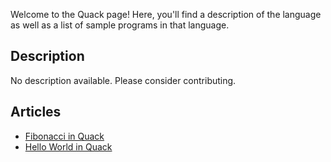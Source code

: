 Welcome to the Quack page! Here, you'll find a description of the language as well as a list of sample programs in that language.

## Description

No description available. Please consider contributing.

## Articles

- [Fibonacci in Quack](https://sampleprograms.io/projects/fibonacci/quack)
- [Hello World in Quack](https://sampleprograms.io/projects/hello-world/quack)